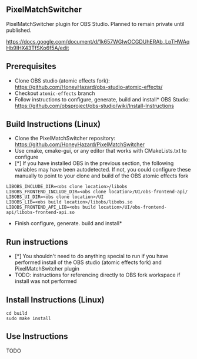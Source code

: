 ## PixelMatchSwitcher
PixelMatchSwitcher plugin for OBS Studio. Planned to remain private until published.

https://docs.google.com/document/d/1k657WGIwOCGDUhERAb_LpTHWAqHb9IHX43TfSKo6f5A/edit

## Prerequisites
- Clone OBS studio (atomic effects fork): https://github.com/HoneyHazard/obs-studio-atomic-effects/
- Checkout `atomic-effects` branch
- Follow instructions to configure, generate, build and install* OBS Studio: https://github.com/obsproject/obs-studio/wiki/Install-Instructions

## Build Instructions (Linux)
- Clone the PixelMatchSwitcher repository: https://github.com/HoneyHazard/PixelMatchSwitcher
- Use cmake, cmake-gui, or any editor that works with CMakeLists.txt to configure
- [*] If you have installed OBS in the previous section, the following variables may have been autodetected. If not, you could configure these manually to point to your clone and build of the OBS atomic effects fork
```
LIBOBS_INCLUDE_DIR=<obs clone location>/libobs
LIBOBS_FRONTEND_INCLUDE_DIR=<obs clone location>/UI/obs-frontend-api/
LIBOBS_UI_DIR=<obs clone location>/UI
LIBOBS_LIB=<obs build location>/libobs/libobs.so
LIBOBS_FRONTEND_API_LIB=<obs build location>/UI/obs-frontend-api/libobs-frontend-api.so
```
- Finish configure, generate. build and install*

## Run instructions
- [*] You shouldn't need to do anything special to run if you have performed install of the OBS studio (atomic effects fork) and PixelMatchSwitcher plugin
- TODO: instructions for referencing directly to OBS fork workspace if install was not performed

## Install Instructions (Linux)
```
cd build
sudo make install
```

## Use Instructions
TODO
